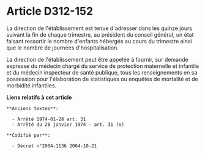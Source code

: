 # Article D312-152

La direction de l'établissement est tenue d'adresser dans les quinze jours suivant la fin de chaque trimestre, au président
du conseil général, un état faisant ressortir le nombre d'enfants hébergés au cours du trimestre ainsi que le nombre de
journées d'hospitalisation.

La direction de l'établissement peut être appelée à fournir, sur demande expresse du médecin chargé du service de protection
maternelle et infantile et du médecin inspecteur de santé publique, tous les renseignements en sa possession pour
l'élaboration de statistiques ou enquêtes de mortalité et de morbidité infantiles.

**Liens relatifs à cet article**

	**Anciens textes**:

	  - Arrêté 1974-01-28 art. 31
	  - Arrêté du 28 janvier 1974 - art. 31 (V)

	**Codifié par**:

	  - Décret n°2004-1136 2004-10-21
